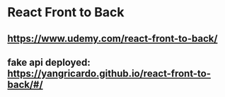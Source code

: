# React Front to Back

## https://www.udemy.com/react-front-to-back/

## fake api deployed: https://yangricardo.github.io/react-front-to-back/#/
